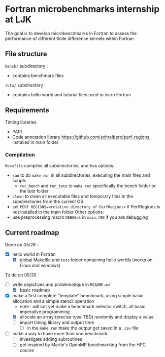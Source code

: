 # Fortran microbenchmarks internship at LJK
The goal is to develop microbenchmarks in Fortran to assess the performance of different finite difference kernels within Fortran

## File structure
``bench/`` subdirectory :
- contains benchmark files

``tuto/`` subdirectory :
- contains hello world and tutorial files used to learn Fortran
## Requirements
Timing libraries
- PAPI
- Code annotation library https://github.com/schreiberx/perf_regions, installed in main folder

### Compilation

``Makefile`` compiles all subdirectories, and has options:
- ``run`` to do ``make run`` in all subdirectories, executing the main files and scripts
    - ``run_bench`` and ``run_tuto`` to ``make run`` specifically the bench folder or the tuto folder
- ``clean`` to clean all executable files and temporary files in the subdirectories from the current OS
- set ``PERF_REGIONS=<relative directory of PerfRegions>`` if PerfRegions is not installed in the main folder 
Other options:
- use preprocessing macro ``DEBUG=1`` in ``main.f90`` if you are debugging

## Current roadmap
Done on 05/28 :
- [X] hello world in Fortran
    - [X] global Makefile and ``tuto`` folder containing hello worlds (works on Linux and windows)

To do on 05/30 :
- [ ] write objectives and problematique in ``README.md``
    - [X] basic roadmap
- [X] make a first complete "template" benchmark, using simple basic allocation and a simple stencil operation
    - note : will not yet make a benchmark selector switch, all basic imperative programming
    - [X] allocate an array (precise type TBD) randomly and display a value
    - [ ] import timing library and output time
        - [ ] in the ``make run`` make the output get saved in a ``.csv`` file
- [ ] make a way to have more than one benchmark
    - [ ] investigate adding subroutines
    - [ ] get inspired by Martin's OpenMP benchmarking from the HPC course